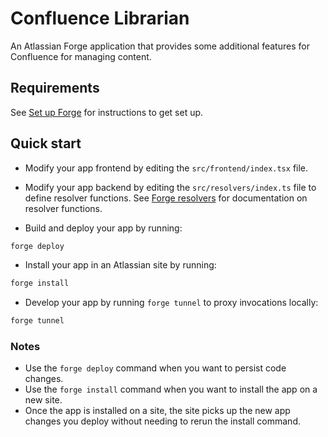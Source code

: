 # Confluence Librarian

An Atlassian Forge application that provides some additional features for Confluence for managing content.

## Requirements

See [Set up Forge](https://developer.atlassian.com/platform/forge/set-up-forge/) for instructions to get set up.

## Quick start

- Modify your app frontend by editing the `src/frontend/index.tsx` file.

- Modify your app backend by editing the `src/resolvers/index.ts` file to define resolver functions. See [Forge resolvers](https://developer.atlassian.com/platform/forge/runtime-reference/custom-ui-resolver/) for documentation on resolver functions.

- Build and deploy your app by running:

```bash
forge deploy
```

- Install your app in an Atlassian site by running:

```bash
forge install
```

- Develop your app by running `forge tunnel` to proxy invocations locally:

```bash
forge tunnel
```

### Notes

- Use the `forge deploy` command when you want to persist code changes.
- Use the `forge install` command when you want to install the app on a new site.
- Once the app is installed on a site, the site picks up the new app changes you deploy without needing to rerun the install command.
